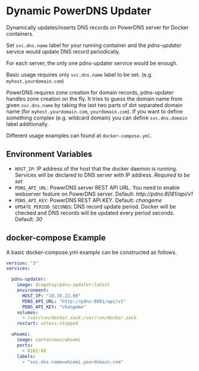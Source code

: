 # Dynamic PowerDNS Updater

Dynamically updates/inserts DNS records on PowerDNS server for Docker containers.


Set `svc.dns.name` label for your running container and the *pdns-updater* service would update DNS record periodically.

For each server, the only one pdns-updater service would be enough.

Basic usage requires only `svc.dns.name` label to be set. (e.g. `myhost.yourdomain.com`)

PowerDNS requires zone creation for domain records, pdns-updater handles zone creation on the fly. It tries to guess the domain name from given `svc.dns.name` by taking the last two parts of dot separated domain name (for `myhost.yourdomain.com`, `yourdomain.com`). If you want to define something complex (e.g. wildcard domain) you can define `svc.dns.domain` label additionally.

Different usage examples can found at `docker-compose.yml`.

## Environment Variables

- `HOST_IP`: IP address of the host that the docker daemon is running. Services will be declared to DNS server with IP address. *Required to be set*
- `PDNS_API_URL`: PowerDNS server REST API URL. You need to enable webserver feature on PowerDNS server. Default: *http://pdns:8081/api/v1*
- `PDNS_API_KEY`: PowerDNS REST API KEY. Default: *changeme*
- `UPDATE_PERIOD_SECONDS`: DNS record update period. Docker will be checked and DNS records will be updated every period seconds. Default: *30*

## docker-compose Example

A basic docker-compose.yml example can be constructed as follows.

```yml
version: "3"
services:

  pdns-updater:
    image: dcagatay/pdns-updater:latest
    environment:
      HOST_IP: "10.35.23.90"
      PDNS_API_URL: "http://pdns:8081/api/v1"
      PDNS_API_KEY: "changeme"
    volumes:
      - /var/run/docker.sock:/var/run/docker.sock
    restart: unless-stopped

  whoami:
    image: containous/whoami
    ports:
      - 8182:80
    labels:
      - "svc.dns.name=whoami.yourdomain.com"
```

